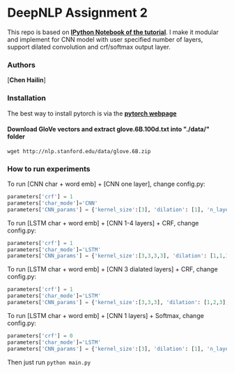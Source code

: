 # DeepNLP Assignment 2

This repo is based on [**IPython Notebook of the tutorial**](https://github.com/jayavardhanr/End-to-end-Sequence-Labeling-via-Bi-directional-LSTM-CNNs-CRF-Tutorial/blob/master/Named_Entity_Recognition-LSTM-CNN-CRF-Tutorial.ipynb). I make it modular and implement for CNN model with user specified number of layers, support dilated convolution and crf/softmax output layer. 


### Authors

[**Chen Hailin**]

### Installation
The best way to install pytorch is via the [**pytorch webpage**](http://pytorch.org/)

#### Download GloVe vectors and extract glove.6B.100d.txt into "./data/" folder

`wget http://nlp.stanford.edu/data/glove.6B.zip`

### How to run experiments
To run [CNN char + word emb] + [CNN one layer], change config.py: 
```python
parameters['crf'] = 1
parameters['char_mode']='CNN'
parameters['CNN_params'] = {'kernel_size':[3], 'dilation': [1], 'n_layers':1}
```
To run [LSTM char + word emb] + [CNN 1-4 layers] + CRF, change config.py:
```python
parameters['crf'] = 1
parameters['char_mode']='LSTM'
parameters['CNN_params'] = {'kernel_size':[3,3,3,3], 'dilation': [1,1,1,1], 'n_layers':num_of_layer_from_1_to_4}
```
To run [LSTM char + word emb] + [CNN 3 dialated  layers] + CRF, change config.py:
```python
parameters['crf'] = 1
parameters['char_mode']='LSTM'
parameters['CNN_params'] = {'kernel_size':[3,3,3], 'dilation': [1,2,3], 'n_layers':3}
```
To run [LSTM char + word emb] + [CNN 1 layers] + Softmax, change config.py:
```python
parameters['crf'] = 0
parameters['char_mode']='LSTM'
parameters['CNN_params'] = {'kernel_size':[3], 'dilation': [1], 'n_layers':1}
```

Then just run
`python main.py`